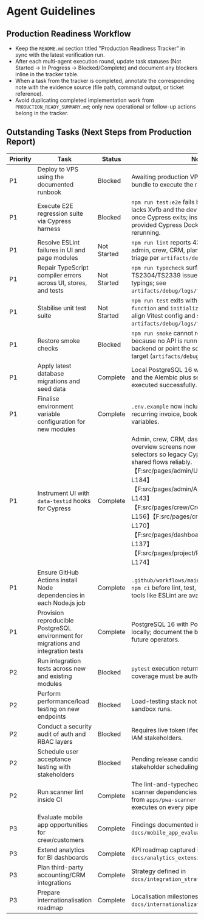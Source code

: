 # Agent Guidelines

## Production Readiness Workflow

- Keep the `README.md` section titled "Production Readiness Tracker" in sync with the latest verification run.
- After each multi-agent execution round, update task statuses (Not Started → In Progress → Blocked/Complete) and document any blockers inline in the tracker table.
- When a task from the tracker is completed, annotate the corresponding note with the evidence source (file path, command output, or ticket reference).
- Avoid duplicating completed implementation work from `PRODUCTION_READY_SUMMARY.md`; only new operational or follow-up actions belong in the tracker.

## Outstanding Tasks (Next Steps from Production Report)

| Priority | Task                                                                               | Status      | Notes                                                                                                                                                                                                                                                                                                                                                                                                                                            |
| -------- | ---------------------------------------------------------------------------------- | ----------- | ------------------------------------------------------------------------------------------------------------------------------------------------------------------------------------------------------------------------------------------------------------------------------------------------------------------------------------------------------------------------------------------------------------------------------------------------ |
| P1       | Deploy to VPS using the documented runbook                                         | Blocked     | Awaiting production VPS access and secrets bundle to execute the runbook.                                                                                                                                                                                                                                                                                                                                                                        |
| P1       | Execute E2E regression suite via Cypress harness                                   | Blocked     | `npm run test:e2e` fails because the container lacks Xvfb and the dev server port conflicts once Cypress exits; install Xvfb or use the provided Cypress Docker image before rerunning.                                                                                                                                                                                                                                                          |
| P1       | Resolve ESLint failures in UI and page modules                                     | Not Started | `npm run lint` reports 43 blocking errors across admin, crew, CRM, planner, and auth views; triage per `artifacts/debug/logs/lint.log`.                                                                                                                                                                                                                                                                                                          |
| P1       | Repair TypeScript compiler errors across UI, stores, and tests                     | Not Started | `npm run typecheck` surfaces extensive TS2304/TS2339 issues plus missing Vite typings; see `artifacts/debug/logs/typecheck.log`.                                                                                                                                                                                                                                                                                                                 |
| P1       | Stabilise unit test suite                                                          | Not Started | `npm run test` exits with `vi.mock is not a function` and `initializer is not a function`; align Vitest config and store factories (see `artifacts/debug/logs/test.log`).                                                                                                                                                                                                                                                                        |
| P1       | Restore smoke checks                                                               | Blocked     | `npm run smoke` cannot reach health endpoints because no API is running; start the FastAPI backend or point the script at the expected target (`artifacts/debug/logs/smoke.log`).                                                                                                                                                                                                                                                                |
| P1       | Apply latest database migrations and seed data                                     | Complete    | Local PostgreSQL 16 with PostGIS is available and the Alembic plus seed scripts were executed successfully.                                                                                                                                                                                                                                                                                                                                      |
| P1       | Finalise environment variable configuration for new modules                        | Complete    | `.env.example` now includes customer portal, recurring invoice, booking, and sub-renting variables.                                                                                                                                                                                                                                                                                                                                              |
| P1       | Instrument UI with `data-testid` hooks for Cypress                                 | Complete    | Admin, crew, CRM, dashboard, and project overview screens now include deterministic selectors so legacy Cypress specs can target shared flows reliably.【F:src/pages/admin/UserManagement.tsx†L1-L184】【F:src/pages/admin/AdminPanel.tsx†L1-L143】【F:src/pages/crew/CrewManagement.tsx†L1-L156】【F:src/pages/crm/CustomerList.tsx†L1-L170】【F:src/pages/dashboard/Dashboard.tsx†L1-L137】【F:src/pages/project/ProjectOverview.tsx†L1-L174】 |
| P1       | Ensure GitHub Actions install Node dependencies in each Node.js job                | Complete    | `.github/workflows/main-workflow.yml` now runs `npm ci` before lint, test, build, and E2E steps so tools like ESLint are available.                                                                                                                                                                                                                                                                                                              |
| P1       | Provision reproducible PostgreSQL environment for migrations and integration tests | Complete    | PostgreSQL 16 with PostGIS has been installed locally; document the bootstrap commands for future operators.                                                                                                                                                                                                                                                                                                                                     |
| P2       | Run integration tests across new and existing modules                              | Blocked     | `pytest` execution returned no tests; integration coverage must be authored.                                                                                                                                                                                                                                                                                                                                                                     |
| P2       | Perform performance/load testing on new endpoints                                  | Blocked     | Load-testing stack not available during sandbox runs.                                                                                                                                                                                                                                                                                                                                                                                            |
| P2       | Conduct a security audit of auth and RBAC layers                                   | Blocked     | Requires live token lifecycle infrastructure and IAM stakeholders.                                                                                                                                                                                                                                                                                                                                                                               |
| P2       | Schedule user acceptance testing with stakeholders                                 | Blocked     | Pending release candidate availability and stakeholder scheduling.                                                                                                                                                                                                                                                                                                                                                                               |
| P2       | Run scanner lint inside CI                                                         | Complete    | The lint-and-typecheck job now installs scanner dependencies and runs `npm run lint` from `apps/pwa-scanner` so the ESLint suite executes on every pipeline run.                                                                                                                                                                                                                                                                                 |
| P3       | Evaluate mobile app opportunities for crew/customers                               | Complete    | Findings documented in `docs/mobile_app_evaluation.md`.                                                                                                                                                                                                                                                                                                                                                                                          |
| P3       | Extend analytics for BI dashboards                                                 | Complete    | KPI roadmap captured in `docs/analytics_extension_plan.md`.                                                                                                                                                                                                                                                                                                                                                                                      |
| P3       | Plan third-party accounting/CRM integrations                                       | Complete    | Strategy defined in `docs/integration_strategy.md`.                                                                                                                                                                                                                                                                                                                                                                                              |
| P3       | Prepare internationalisation roadmap                                               | Complete    | Localisation milestones outlined in `docs/internationalization_roadmap.md`.                                                                                                                                                                                                                                                                                                                                                                      |
